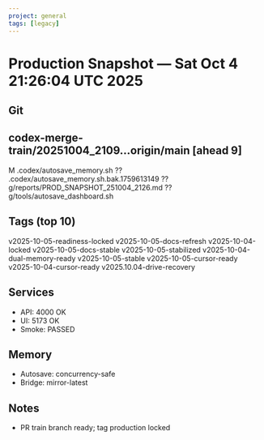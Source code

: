 ```yaml
---
project: general
tags: [legacy]
---
```

# Production Snapshot — Sat Oct  4 21:26:04 UTC 2025
## Git
## codex-merge-train/20251004_2109...origin/main [ahead 9]
 M .codex/autosave_memory.sh
?? .codex/autosave_memory.sh.bak.1759613149
?? g/reports/PROD_SNAPSHOT_251004_2126.md
?? g/tools/autosave_dashboard.sh

## Tags (top 10)
v2025-10-05-readiness-locked
v2025-10-05-docs-refresh
v2025-10-04-locked
v2025-10-05-docs-stable
v2025-10-05-stabilized
v2025-10-04-dual-memory-ready
v2025-10-05-stable
v2025-10-05-cursor-ready
v2025-10-04-cursor-ready
v2025.10.04-drive-recovery

## Services
- API: 4000 OK
- UI: 5173 OK
- Smoke: PASSED

## Memory
- Autosave: concurrency-safe
- Bridge: mirror-latest

## Notes
- PR train branch ready; tag production locked
